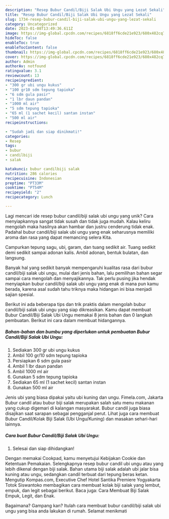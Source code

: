 ```yaml
---
description: "Resep Bubur Candil/Biji Salak Ubi Ungu yang Lezat Sekali"
title: "Resep Bubur Candil/Biji Salak Ubi Ungu yang Lezat Sekali"
slug: 1734-resep-bubur-candil-biji-salak-ubi-ungu-yang-lezat-sekali
category: Uncategorized
date: 2023-01-08T13:49:36.611Z
image: https://img-global.cpcdn.com/recipes/6818ff6cde21e923/680x482cq70/bubur-candilbiji-salak-ubi-ungu-foto-resep-utama.jpg
hideToc: false
enableToc: true
enableTocContent: false
thumbnail: https://img-global.cpcdn.com/recipes/6818ff6cde21e923/680x482cq70/bubur-candilbiji-salak-ubi-ungu-foto-resep-utama.jpg
cover: https://img-global.cpcdn.com/recipes/6818ff6cde21e923/680x482cq70/bubur-candilbiji-salak-ubi-ungu-foto-resep-utama.jpg
author: Admin
authorAv: notfound
ratingvalue: 3.1
reviewcount: 13
recipeingredient:
- "300 gr ubi ungu kukus"
- "100 gr10 sdm tepung tapioka"
- "6 sdm gula pasir"
- "1 lbr daun pandan"
- "1000 ml air"
- "5 sdm tepung tapioka"
- "65 ml (1 sachet kecil) santan instan"
- "500 ml air"
recipeinstructions:

- "Sudah jadi dan siap dinikmati!"
categories:
- Resep
tags:
- bubur
- candilbiji
- salak

katakunci: bubur candilbiji salak 
nutrition: 286 calories
recipecuisine: Indonesian
preptime: "PT33M"
cooktime: "PT54M"
recipeyield: "2"
recipecategory: Lunch

---
```





Lagi mencari ide resep bubur candil/biji salak ubi ungu yang unik? Cara menyiapkannya sangat tidak susah dan tidak juga mudah. Kalau keliru mengolah maka hasilnya akan hambar dan justru cenderung tidak enak. Padahal bubur candil/biji salak ubi ungu yang enak seharusnya memiliki aroma dan rasa yang dapat memancing selera Kita.





Campurkan tepung sagu, ubi, garam, dan tuang sedikit air. Tuang sedikit demi sedikit sampai adonan kalis. Ambil adonan, bentuk bulatan, dan langsung.

Banyak hal yang sedikit banyak mempengaruhi kualitas rasa dari bubur candil/biji salak ubi ungu, mulai dari jenis bahan, lalu pemilihan bahan segar sampai cara mengolah dan menyajikannya. Tak perlu pusing jika hendak menyiapkan bubur candil/biji salak ubi ungu yang enak di mana pun kamu berada, karena asal sudah tahu triknya maka hidangan ini bisa menjadi sajian spesial.






Berikut ini ada beberapa tips dan trik praktis dalam mengolah bubur candil/biji salak ubi ungu yang siap dikreasikan. Kamu dapat membuat Bubur Candil/Biji Salak Ubi Ungu memakai 8 jenis bahan dan 0 langkah pembuatan. Berikut ini cara dalam membuat hidangannya.

<!--inarticleads1-->

##### Bahan-bahan dan bumbu yang diperlukan untuk pembuatan Bubur Candil/Biji Salak Ubi Ungu:

1. Sediakan 300 gr ubi ungu kukus
1. Ambil 100 gr/10 sdm tepung tapioka
1. Persiapkan 6 sdm gula pasir
1. Ambil 1 lbr daun pandan
1. Ambil 1000 ml air
1. Gunakan 5 sdm tepung tapioka
1. Sediakan 65 ml (1 sachet kecil) santan instan
1. Gunakan 500 ml air


Jenis ubi yang biasa dipakai yaitu ubi kuning dan ungu. Fimela.com, Jakarta Bubur candil atau bubur biji salak merupakan salah satu menu makanan yang cukup digemari di kalangan masyarakat. Bubur candil juga biasa disajikan saat sarapan sebagai pengganjal perut. Lihat juga cara membuat Bubur Candil/Kolak Biji Salak (Ubi Ungu/Kuning) dan masakan sehari-hari lainnya. 

<!--inarticleads2-->

##### Cara buat Bubur Candil/Biji Salak Ubi Ungu:


1. Selesai dan siap dihidangkan!

Dengan memakai Cookpad, kamu menyetujui Kebijakan Cookie dan Ketentuan Pemakaian. Selengkapnya resep bubur candil ubi ungu atau yang lebih dikenal dengan biji salak. Bahan utama biji salak adalah ubi jalar bisa kuning atau ungu, sedangkan candil terbuat dari tepung beras ketan. Mengutip Kompas.com, Executive Chef Hotel Santika Premiere Yogyakarta Totok Siswantoko membagikan cara membuat kolak biji salak yang lembut, empuk, dan legit sebagai berikut. Baca juga: Cara Membuat Biji Salak Empuk, Legit, dan Enak. 

Bagaimana? Gampang kan? Itulah cara membuat bubur candil/biji salak ubi ungu yang bisa anda lakukan di rumah. Selamat menikmati
